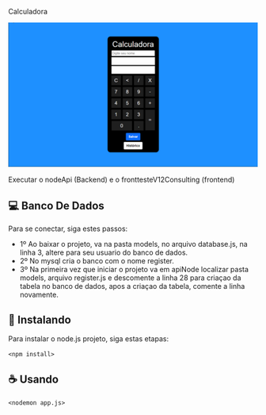 Calculadora

<img src="teste cacluladora2.gif" alt="exemplo imagem">

Executar o nodeApi (Backend) e o fronttesteV12Consulting (frontend)

## 💻 Banco De Dados

Para se conectar, siga estes passos:

* 1º Ao baixar o projeto, va na pasta models, no arquivo database.js, na linha 3, altere para seu usuario do banco de dados.
* 2º No mysql cria o banco com o nome register.
* 3º Na primeira vez que iniciar o projeto va em apiNode localizar pasta models, arquivo register.js e descomente a linha 28 para criaçao da tabela no banco de dados, apos a criaçao da tabela, comente a linha novamente.

## 🚀 Instalando

Para instalar o node.js projeto, siga estas etapas:

```
<npm install>
```

## ☕ Usando 

```
<nodemon app.js>
```


